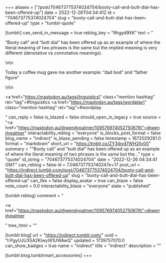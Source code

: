 +++
aliases = ["/post/704673775374024704/booty-call-and-butt-dial-has-been-offered-up"]
date = 2022-12-26T04:34:41Z
id = "704673775374024704"
slug = "booty-call-and-butt-dial-has-been-offered-up"
type = "tumblr-quote"

[tumblr]
can_send_in_message = true
reblog_key = "Rhgyd9XK"
text = "<p>“Booty call” and “butt dial” has been offered up as an example of where the literal meaning of two phrases is the same but the implied meaning is very different (denotative vs connotative meanings).</p>\n\n<p>Today a coffee mug gave me another example: “dad bod” and “father figure”</p>\n\n<p><a href=\"https://mastodon.au/tags/linguistics\" class=\"mention hashtag\" rel=\"tag\">#linguistics</a> <a href=\"https://mastodon.au/tags/wordplay\" class=\"mention hashtag\" rel=\"tag\">#wordplay</a></p>"
can_reply = false
is_blazed = false
should_open_in_legacy = true
source = "<a href=\"https://mastodon.au/@wendypalmer/109576974052750676\">@wendypalmer</a>"
interactability_reblog = "everyone"
is_blocks_post_format = false
blog_name = "indirect"
is_blaze_pending = false
timestamp = 1672029281.0
format = "markdown"
short_url = "https://tmblr.co/ZY3jbyd7WH2liy00"
summary = "“Booty call” and “butt dial” has been offered up as an example of where the literal meaning of two phrases is the same but the..."
type = "quote"
id_string = "704673775374024704"
date = "2022-12-26 04:34:41 GMT"
can_reblog = false
id = 7.046737753740247e+17
post_url = "https://indirect.tumblr.com/post/704673775374024704/booty-call-and-butt-dial-has-been-offered-up"
slug = "booty-call-and-butt-dial-has-been-offered-up"
can_like = false
display_avatar = true
can_blaze = false
note_count = 0.0
interactability_blaze = "everyone"
state = "published"

[tumblr.reblog]
comment = "<p><a href=\"https://mastodon.au/@wendypalmer/109576974052750676\">@wendypalmer</a></p>"
tree_html = ""

[tumblr.blog]
url = "https://indirect.tumblr.com/"
uuid = "t:PgyUJU3SA2Klwyt81UWAwQ"
updated = 1739757070.0
can_show_badges = true
name = "indirect"
title = "indirect"
description = ""

[tumblr.blog.tumblrmart_accessories]
+++
